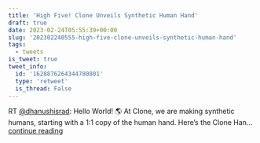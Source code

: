 ```yaml
---
title: 'High Five! Clone Unveils Synthetic Human Hand'
draft: true
date: 2023-02-24T05:55:39+00:00
slug: '202302240555-high-five-clone-unveils-synthetic-human-hand'
tags:
  - tweets
is_tweet: true
tweet_info:
  id: '1628876264344780801'
  type: 'retweet'
  is_thread: False
---
```




RT [@dhanushisrad](https://x.com/dhanushisrad): Hello World! 🌎 At Clone, we are making synthetic humans, starting with a 1:1 copy of the human hand. Here’s the Clone Han… [continue reading](https://x.com/sytelus/status/1628876264344780801)
